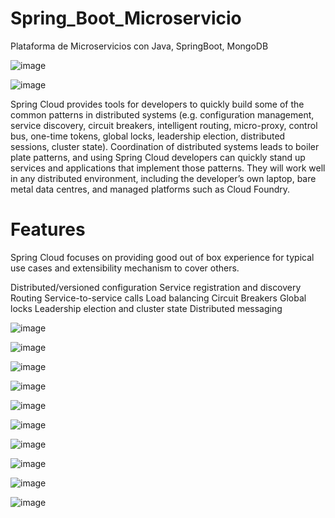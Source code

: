 # Spring_Boot_Microservicio
Plataforma de Microservicios con Java, SpringBoot, MongoDB

![image](https://github.com/harmony365/Spring_Boot_Microservicio/assets/99802333/9a69ba30-e8a4-40d3-ad9e-351cede0cd9b)

![image](https://github.com/harmony365/Spring_Boot_Microservicio/assets/99802333/09457f67-6bfc-4293-99c2-8d12254ac473)

Spring Cloud provides tools for developers to quickly build some of the common patterns in distributed systems (e.g. configuration management, service discovery, circuit breakers, intelligent routing, micro-proxy, control bus, one-time tokens, global locks, leadership election, distributed sessions, cluster state). Coordination of distributed systems leads to boiler plate patterns, and using Spring Cloud developers can quickly stand up services and applications that implement those patterns. They will work well in any distributed environment, including the developer’s own laptop, bare metal data centres, and managed platforms such as Cloud Foundry.

# Features
Spring Cloud focuses on providing good out of box experience for typical use cases and extensibility mechanism to cover others.

Distributed/versioned configuration
Service registration and discovery
Routing
Service-to-service calls
Load balancing
Circuit Breakers
Global locks
Leadership election and cluster state
Distributed messaging



![image](https://github.com/harmony365/Spring_Boot_Microservicio/assets/99802333/a6cd4500-1938-416c-b6ce-e97a995a51d2)

![image](https://github.com/harmony365/Spring_Boot_Microservicio/assets/99802333/efca8747-5238-4003-bc06-0abf0a4a7e4f)

![image](https://github.com/harmony365/Spring_Boot_Microservicio/assets/99802333/0eddcb63-8b6a-4331-ac6b-3d28a35b2ca2)

![image](https://github.com/harmony365/Spring_Boot_Microservicio/assets/99802333/455260f7-a944-4944-97e9-c4c530210a3e)

![image](https://github.com/harmony365/Spring_Boot_Microservicio/assets/99802333/ff6e8330-7c94-45f4-8635-23c840d82610)

![image](https://github.com/harmony365/Spring_Boot_Microservicio/assets/99802333/a0cf9f14-e99b-4797-8063-f049094ff068)

![image](https://github.com/harmony365/Spring_Boot_Microservicio/assets/99802333/5517a563-8e7a-4b03-b834-3780c987c79f)



![image](https://github.com/harmony365/Spring_Boot_Microservicio/assets/99802333/8a20d579-5e36-4db2-8380-05b3d4fb7b01)


![image](https://github.com/harmony365/Spring_Boot_Microservicio/assets/99802333/ae87aef5-fe17-4f21-8806-c7ff20e82c39)


![image](https://github.com/harmony365/Spring_Boot_Microservicio/assets/99802333/93998bfb-3dd1-4cee-873e-4d2f7f33e461)


